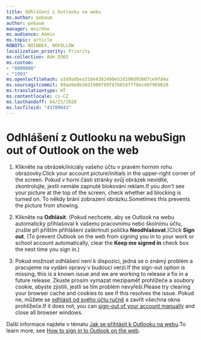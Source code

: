 ```yaml
---
title: Odhlášení z Outlooku na webu
ms.author: pebaum
author: pebaum
manager: mnirkhe
ms.audience: Admin
ms.topic: article
ROBOTS: NOINDEX, NOFOLLOW
localization_priority: Priority
ms.collection: Adm_O365
ms.custom:
- "8000008"
- "1993"
ms.openlocfilehash: a3d9adbea318e4302490e52d190d93607ce9fd4a
ms.sourcegitcommit: 89ae9e8b36d1980f89f07b016fff0ec48f96b620
ms.translationtype: HT
ms.contentlocale: cs-CZ
ms.lasthandoff: 04/23/2020
ms.locfileid: "43789043"
---
```

# <a name="sign-out-of-outlook-on-the-web"></a><span data-ttu-id="eb50f-102">Odhlášení z Outlooku na webu</span><span class="sxs-lookup"><span data-stu-id="eb50f-102">Sign out of Outlook on the web</span></span>

1. <span data-ttu-id="eb50f-103">Klikněte na obrázek/iniciály vašeho účtu v pravém horním rohu obrazovky.</span><span class="sxs-lookup"><span data-stu-id="eb50f-103">Click your account picture/initials in the upper-right corner of the screen.</span></span> <span data-ttu-id="eb50f-104">Pokud v horní části stránky svůj obrázek nevidíte, zkontrolujte, jestli nemáte zapnuté blokování reklam.</span><span class="sxs-lookup"><span data-stu-id="eb50f-104">If you don't see your picture at the top of the screen, check whether ad blocking is turned on.</span></span> <span data-ttu-id="eb50f-105">To někdy brání zobrazení obrázku.</span><span class="sxs-lookup"><span data-stu-id="eb50f-105">Sometimes this prevents the picture from showing.</span></span>

2. <span data-ttu-id="eb50f-106">Klikněte na **Odhlásit**. (Pokud nechcete, aby se Outlook na webu automaticky přihlašoval k vašemu pracovnímu nebo školnímu účtu, zrušte při příštím přihlášení zaškrtnutí políčka **Neodhlašovat**.)</span><span class="sxs-lookup"><span data-stu-id="eb50f-106">Click **Sign out**. (To prevent Outlook on the web from signing you in to your work or school account automatically, clear the **Keep me signed in** check box the next time you sign in.)</span></span>

3. <span data-ttu-id="eb50f-107">Pokud možnost odhlášení není k dispozici, jedná se o známý problém a pracujeme na vydání opravy v budoucí verzi.</span><span class="sxs-lookup"><span data-stu-id="eb50f-107">If the sign-out option is missing, this is a known issue and we are working to release a fix in a future release.</span></span>  <span data-ttu-id="eb50f-108">Zkuste prosím vymazat mezipaměť prohlížeče a soubory cookie, abyste zjistili, jestli se tím problém nevyřeší.</span><span class="sxs-lookup"><span data-stu-id="eb50f-108">Please try clearing your browser cache and cookies to see if this resolves the issue.</span></span>  <span data-ttu-id="eb50f-109">Pokud ne, můžete se [odhlásit od svého účtu ručně](https://login.live.com/logout.srf) a zavřít všechna okna prohlížeče.</span><span class="sxs-lookup"><span data-stu-id="eb50f-109">If it does not, you can [sign-out of your account manually](https://login.live.com/logout.srf) and close all browser windows.</span></span>

<span data-ttu-id="eb50f-110">Další informace najdete v tématu [Jak se přihlásit k Outlooku na webu](https://support.office.com/article/how-to-sign-in-to-outlook-on-the-web-763fab4d-0138-4814-b450-37fc286bcb79).</span><span class="sxs-lookup"><span data-stu-id="eb50f-110">To learn more, see [How to sign in to Outlook on the web](https://support.office.com/article/how-to-sign-in-to-outlook-on-the-web-763fab4d-0138-4814-b450-37fc286bcb79).</span></span>
